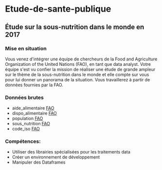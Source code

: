 # Etude-de-sante-publique
## Étude sur la sous-nutrition dans le monde en 2017 ##

### Mise en situation
Vous venez d'intégrer une équipe de chercheurs de la Food and Agriculture Organization of the United Nations (FAO), en tant que data analyst. Votre équipe s'est vu confier la mission de réaliser une étude de grande ampleur sur le thème de la sous-nutrition dans le monde et elle compte sur vous pour lui donner un panorama de la situation.
Vous travaillerez à partir de données fournies par la FAO.

### Données brutes
* aide_alimentaire [FAO](https://www.fao.org/faostat/fr/#home)
* dispo_alimentaire [FAO](https://www.fao.org/faostat/fr/#home)
* population [FAO](https://www.fao.org/faostat/fr/#home)
* sous_nutrition [FAO](https://www.fao.org/faostat/fr/#home)
* code_iso [FAO](https://www.fao.org/faostat/fr/#home)

### Compétences:
* Utiliser des librairies spécialisées pour les traitements data
* Créer un environnement de développement
* Manipuler des Dataframes



